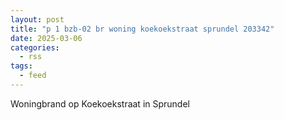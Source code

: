 ```yaml
---
layout: post
title: "p 1 bzb-02 br woning koekoekstraat sprundel 203342"
date: 2025-03-06
categories: 
  - rss
tags: 
  - feed
---
```


Woningbrand op Koekoekstraat in Sprundel
